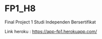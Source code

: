 # FP1_H8
Final Project 1 Studi Independen Bersertifikat 

Link heroku : https://app-fp1.herokuapp.com/ 
